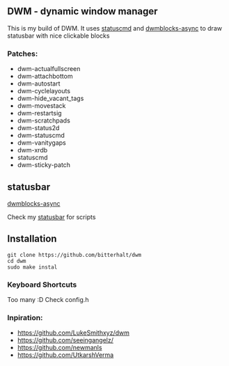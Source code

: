 ## DWM - dynamic window manager

This is my build of DWM. It uses [statuscmd](https://dwm.suckless.org/patches/statuscmd/) and [dwmblocks-async](https://github.com/UtkarshVerma/dwmblocks-async) to draw statusbar with nice clickable blocks

### Patches:
* dwm-actualfullscreen
* dwm-attachbottom
* dwm-autostart
* dwm-cyclelayouts
* dwm-hide_vacant_tags
* dwm-movestack
* dwm-restartsig
* dwm-scratchpads
* dwm-status2d
* dwm-statuscmd
* dwm-vanitygaps
* dwm-xrdb
* statuscmd
* dwm-sticky-patch

## statusbar
[dwmblocks-async](https://github.com/bitterhalt/dwmblocks-async)

Check my [statusbar](https://github.com/bitterhalt/dotfiles/tree/main/.local/bin/statusbar) for scripts

## Installation
```
git clone https://github.com/bitterhalt/dwm
cd dwm
sudo make instal
```
### Keyboard Shortcuts
Too many :D Check config.h

### Inpiration:
- https://github.com/LukeSmithxyz/dwm
- https://github.com/seeingangelz/
- https://github.com/newmanls
- https://github.com/UtkarshVerma
